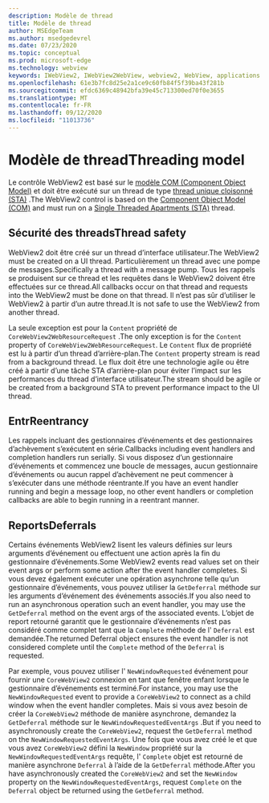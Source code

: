 ```yaml
---
description: Modèle de thread
title: Modèle de thread
author: MSEdgeTeam
ms.author: msedgedevrel
ms.date: 07/23/2020
ms.topic: conceptual
ms.prod: microsoft-edge
ms.technology: webview
keywords: IWebView2, IWebView2WebView, webview2, WebView, applications WPF, WPF, Edge, ICoreWebView2, ICoreWebView2Host, contrôle de navigateur, html Edge
ms.openlocfilehash: 61e3b7fc8d25e2a1ce9c60fb84f5f39ba43f281b
ms.sourcegitcommit: efdc6369c48942bfa39e45c713300ed70f0e3655
ms.translationtype: MT
ms.contentlocale: fr-FR
ms.lasthandoff: 09/12/2020
ms.locfileid: "11013736"
---
```

# <span data-ttu-id="59f38-104">Modèle de thread</span><span class="sxs-lookup"><span data-stu-id="59f38-104">Threading model</span></span> 

<span data-ttu-id="59f38-105">Le contrôle WebView2 est basé sur le [modèle COM (Component Object Model)](https://docs.microsoft.com/windows/win32/com/the-component-object-model) et doit être exécuté sur un thread de type [thread unique cloisonné (STA)](https://docs.microsoft.com/windows/win32/com/single-threaded-apartments) .</span><span class="sxs-lookup"><span data-stu-id="59f38-105">The WebView2 control is based on the [Component Object Model (COM)](https://docs.microsoft.com/windows/win32/com/the-component-object-model) and must run on a [Single Threaded Apartments (STA)](https://docs.microsoft.com/windows/win32/com/single-threaded-apartments) thread.</span></span>

## <span data-ttu-id="59f38-106">Sécurité des threads</span><span class="sxs-lookup"><span data-stu-id="59f38-106">Thread safety</span></span>  

<span data-ttu-id="59f38-107">WebView2 doit être créé sur un thread d’interface utilisateur.</span><span class="sxs-lookup"><span data-stu-id="59f38-107">The WebView2 must be created on a UI thread.</span></span>  <span data-ttu-id="59f38-108">Particulièrement un thread avec une pompe de messages.</span><span class="sxs-lookup"><span data-stu-id="59f38-108">Specifically a thread with a message pump.</span></span>  <span data-ttu-id="59f38-109">Tous les rappels se produisent sur ce thread et les requêtes dans le WebView2 doivent être effectuées sur ce thread.</span><span class="sxs-lookup"><span data-stu-id="59f38-109">All callbacks occur on that thread and requests into the WebView2 must be done on that thread.</span></span>  <span data-ttu-id="59f38-110">Il n’est pas sûr d’utiliser le WebView2 à partir d’un autre thread.</span><span class="sxs-lookup"><span data-stu-id="59f38-110">It is not safe to use the WebView2 from another thread.</span></span>  

<span data-ttu-id="59f38-111">La seule exception est pour la `Content` propriété de `CoreWebView2WebResourceRequest` .</span><span class="sxs-lookup"><span data-stu-id="59f38-111">The only exception is for the `Content` property of `CoreWebView2WebResourceRequest`.</span></span>  <span data-ttu-id="59f38-112">Le `Content` flux de propriété est lu à partir d’un thread d’arrière-plan.</span><span class="sxs-lookup"><span data-stu-id="59f38-112">The `Content` property stream is read from a background thread.</span></span>  <span data-ttu-id="59f38-113">Le flux doit être une technologie agile ou être créé à partir d’une tâche STA d’arrière-plan pour éviter l’impact sur les performances du thread d’interface utilisateur.</span><span class="sxs-lookup"><span data-stu-id="59f38-113">The stream should be agile or be created from a background STA to prevent performance impact to the UI thread.</span></span>  

## <span data-ttu-id="59f38-114">Entr</span><span class="sxs-lookup"><span data-stu-id="59f38-114">Reentrancy</span></span>  

<span data-ttu-id="59f38-115">Les rappels incluant des gestionnaires d’événements et des gestionnaires d’achèvement s’exécutent en série.</span><span class="sxs-lookup"><span data-stu-id="59f38-115">Callbacks including event handlers and completion handlers run serially.</span></span>  <span data-ttu-id="59f38-116">Si vous disposez d’un gestionnaire d’événements et commencez une boucle de messages, aucun gestionnaire d’événements ou aucun rappel d’achèvement ne peut commencer à s’exécuter dans une méthode réentrante.</span><span class="sxs-lookup"><span data-stu-id="59f38-116">If you have an event handler running and begin a message loop, no other event handlers or completion callbacks are able to begin running in a reentrant manner.</span></span>  

## <span data-ttu-id="59f38-117">Reports</span><span class="sxs-lookup"><span data-stu-id="59f38-117">Deferrals</span></span>  

<span data-ttu-id="59f38-118">Certains événements WebView2 lisent les valeurs définies sur leurs arguments d’événement ou effectuent une action après la fin du gestionnaire d’événements.</span><span class="sxs-lookup"><span data-stu-id="59f38-118">Some WebView2 events read values set on their event args or perform some action after the event handler completes.</span></span>  <span data-ttu-id="59f38-119">Si vous devez également exécuter une opération asynchrone telle qu’un gestionnaire d’événements, vous pouvez utiliser la `GetDeferral` méthode sur les arguments d’événement des événements associés.</span><span class="sxs-lookup"><span data-stu-id="59f38-119">If you also need to run an asynchronous operation such an event handler, you may use the `GetDeferral` method on the event args of the associated events.</span></span>  <span data-ttu-id="59f38-120">L’objet de report retourné garantit que le gestionnaire d’événements n’est pas considéré comme complet tant que la `Complete` méthode de l' `Deferral` est demandée.</span><span class="sxs-lookup"><span data-stu-id="59f38-120">The returned Deferral object ensures the event handler is not considered complete until the `Complete` method of the `Deferral` is requested.</span></span>  

<span data-ttu-id="59f38-121">Par exemple, vous pouvez utiliser l' `NewWindowRequested` événement pour fournir une `CoreWebView2` connexion en tant que fenêtre enfant lorsque le gestionnaire d’événements est terminé.</span><span class="sxs-lookup"><span data-stu-id="59f38-121">For instance, you may use the `NewWindowRequested` event to provide a `CoreWebView2` to connect as a child window when the event handler completes.</span></span>  <span data-ttu-id="59f38-122">Mais si vous avez besoin de créer la `CoreWebView2` méthode de manière asynchrone, demandez la `GetDeferral` méthode sur le `NewWindowRequestedEventArgs` .</span><span class="sxs-lookup"><span data-stu-id="59f38-122">But if you need to asynchronously create the `CoreWebView2`, request the `GetDeferral` method on the `NewWindowRequestedEventArgs`.</span></span>  <span data-ttu-id="59f38-123">Une fois que vous avez créé le et que vous avez `CoreWebView2` défini la `NewWindow` propriété sur la `NewWindowRequestedEventArgs` requête, l' `Complete` objet est retourné de manière asynchrone `Deferral` à l’aide de la `GetDeferral` méthode.</span><span class="sxs-lookup"><span data-stu-id="59f38-123">After you have asynchronously created the `CoreWebView2` and set the `NewWindow` property on the `NewWindowRequestedEventArgs`, request `Complete` on the `Deferral` object be returned using the `GetDeferral` method.</span></span>  

<!-- links -->  
